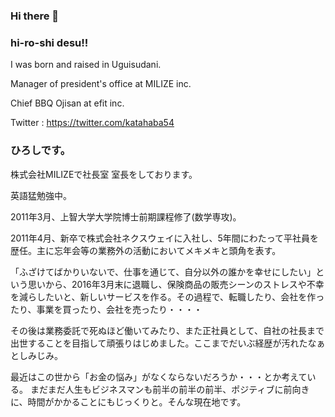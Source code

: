 ### Hi there 👋

### hi-ro-shi desu!!

I was born and raised in Uguisudani.

Manager of president's office at MILIZE inc.

Chief BBQ Ojisan at efit inc.

Twitter : https://twitter.com/katahaba54

### ひろしです。

株式会社MILIZEで社長室 室長をしております。

英語猛勉強中。

2011年3月、上智大学大学院博士前期課程修了(数学専攻)。

2011年4月、新卒で株式会社ネクスウェイに入社し、5年間にわたって平社員を歴任。主に忘年会等の業務外の活動においてメキメキと頭角を表す。

「ふざけてばかりいないで、仕事を通じて、自分以外の誰かを幸せにしたい」という思いから、2016年3月末に退職し、保険商品の販売シーンのストレスや不幸を減らしたいと、新しいサービスを作る。その過程で、転職したり、会社を作ったり、事業を買ったり、会社を売ったり・・・・

その後は業務委託で死ぬほど働いてみたり、また正社員として、自社の社長まで出世することを目指して頑張りはじめました。ここまでだいぶ経歴が汚れたなぁとしみじみ。

最近はこの世から「お金の悩み」がなくならないだろうか・・・とか考えている。
まだまだ人生もビジネスマンも前半の前半の前半、ポジティブに前向きに、時間がかかることにもじっくりと。そんな現在地です。

<!--
**hi-ro-shi/hi-ro-shi** is a ✨ _special_ ✨ repository because its `README.md` (this file) appears on your GitHub profile.

Here are some ideas to get you started:

- 🔭 I’m currently working on ...
- 🌱 I’m currently learning ...
- 👯 I’m looking to collaborate on ...
- 🤔 I’m looking for help with ...
- 💬 Ask me about ...
- 📫 How to reach me: ...
- 😄 Pronouns: ...
- ⚡ Fun fact: ...
-->
